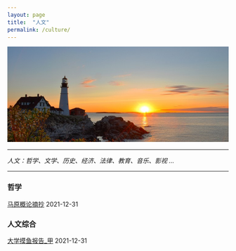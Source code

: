 ```yaml
---
layout: page
title:  "人文"
permalink: /culture/
---
```

![](/img/arts.jpg)

************

*人文：哲学、文学、历史、经济、法律、教育、音乐、影视 ...*

************

### 哲学
[马原概论摘抄](https://robert1037.github.io/culture/marxism/) 2021-12-31

### 人文综合
[大学摸鱼报告_甲](https://robert1037.github.io/culture/fun/a) 2021-12-31
